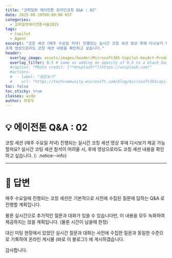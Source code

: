 ```yaml
---
title: "코파일럿 에이전톤 온라인코칭 Q&A : 02"
date: 2025-08-19T00:00:00 KST
categories:
  - 코파일럿에이전톤서울2025
tags:
  - Copilot
  - Agent
excerpt: "코칭 세션 (매주 수요일 저녁) 진행되는 실시간 코칭 세션 영상 후에 다시보기 제공 가능할까요? 실시간 코팅 세션 참석이 어려울 시, 
후에 영상으로라도 코칭 세션 내용을 확인하고 싶습니다."
header:
  overlay_image: assets/images/header/Microsoft365-Copilot-KeyArt-Productivity-6K-01.png
  overlay_filter: 0.5 # same as adding an opacity of 0.5 to a black background
  #caption: "Photo credit: [**Unsplash**](https://unsplash.com)"
  #actions:
  #  - label: "원문보기"
  #    url: "https://techcommunity.microsoft.com/blog/microsoft365copilotblog/what%E2%80%99s-new-in-microsoft-365-copilot--july-2025/4438253"
toc: false
toc_sticky: true
classes: wide
author: 최정우
---
```


# 💡 에이전톤 Q&A : 02

코칭 세션 (매주 수요일 저녁) 진행되는 실시간 코칭 세션 영상 후에 다시보기 제공 가능할까요? 실시간 코팅 세션 참석이 어려울 시, 
후에 영상으로라도 코칭 세션 내용을 확인하고 싶습니다. 
{: .notice--info}

---

# 📝 답변

매주 수요일에 진행되는 코칭 세션은 기본적으로 사전에 수집된 질문에 답하는 Q&A 로 진행할 계획입니다.

물론 실시간으로 추가적인 질문과 대화가 있을 수 있습니다만, 이 내용을 모두 녹화하여 제공하지는 않을 계획입니다. (물론 시간이 남을때 한정)

대신 미팅 현장에서 있었던 실시간 질문과 대화는 사전에 수집한 질문과 동일한 수준으로 기록하여 온라인 게시물 (바로 이 블로그!) 에 게시하겠습니다.

감사합니다.